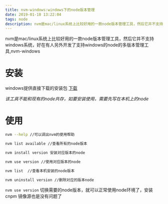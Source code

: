 ```yaml
---
title: nvm-windows:windows下的node版本管理
date: 2019-01-10 13:22:04
tags: node
description: nvm是mac/linux系统上比较好用的一款node版本管理工具，然后它并不支持windows系统，好在有人另外开发了支持windows的node的多版本管理工具,nvm-windows
---
```

nvm是mac/linux系统上比较好用的一款node版本管理工具，然后它并不支持windows系统，好在有人另外开发了支持windows的node的多版本管理工具,nvm-windows

# 安装
windows提供直接下载的安装包 [下载](https://github.com/coreybutler/nvm-windows/releases)

*该工具不能和现有的node共存，如要安装使用，需要先写在本机上的node*

# 使用
```bash
nvm --help //可以调出nvm的使用帮助

nvm list available //查看所有的node版本

nvm install version 安装对应版本的node

nvm use version //使用对应版本的node

nvm list  //查看本机安装的node版本

nvm uninstall version //删除对应的版本node
```

`nvm use version` 切换需要的node版本，就可以正常使用node环境了，安装cnpm 镜像源也是没有问题了
